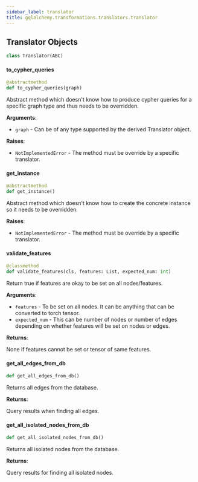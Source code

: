 ```yaml
---
sidebar_label: translator
title: gqlalchemy.transformations.translators.translator
---
```


## Translator Objects

```python
class Translator(ABC)
```

#### to\_cypher\_queries

```python
@abstractmethod
def to_cypher_queries(graph)
```

Abstract method which doesn&#x27;t know how to produce cypher queries for a specific graph type and thus needs to be overridden.

**Arguments**:

- `graph` - Can be of any type supported by the derived Translator object.
  

**Raises**:

- `NotImplementedError` - The method must be override by a specific translator.

#### get\_instance

```python
@abstractmethod
def get_instance()
```

Abstract method which doesn&#x27;t know how to create the concrete instance so it needs to be overridden.

**Raises**:

- `NotImplementedError` - The method must be override by a specific translator.

#### validate\_features

```python
@classmethod
def validate_features(cls, features: List, expected_num: int)
```

Return true if features are okay to be set on all nodes/features.

**Arguments**:

- `features` - To be set on all nodes. It can be anything that can be converted to torch tensor.
- `expected_num` - This can be number of nodes or number of edges depending on whether features will be set on nodes or edges.

**Returns**:

  None if features cannot be set or tensor of same features.

#### get\_all\_edges\_from\_db

```python
def get_all_edges_from_db()
```

Returns all edges from the database.

**Returns**:

  Query results when finding all edges.

#### get\_all\_isolated\_nodes\_from\_db

```python
def get_all_isolated_nodes_from_db()
```

Returns all isolated nodes from the database.

**Returns**:

  Query results for finding all isolated nodes.

